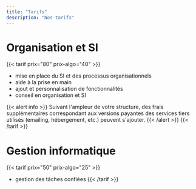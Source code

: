 ```yaml
---
title: "Tarifs"
description: "Nos tarifs"
---
```


# Organisation et SI
{{< tarif prix="80" prix-algo="40" >}}
- mise en place du SI et des processus organisationnels
- aide à la prise en main
- ajout et personnalisation de fonctionnalités
- conseil en organisation et SI

{{< alert info >}}
Suivant l'ampleur de votre structure, des frais supplémentaires correspondant aux versions payantes des services tiers utilisés (emailing, hébergement, etc.) peuvent s'ajouter.
{{< /alert >}}
{{< /tarif >}}

# Gestion informatique
{{< tarif prix="50" prix-algo="25" >}}
- gestion des tâches confiées
{{< /tarif >}}
